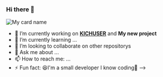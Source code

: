 ### Hi there 👋

![My card name](https://cardivo.vercel.app/api?name=KICHU%20-%20SER&description=Hi,%20Welcome%20To%20My%20Profile%20✨&image=https://i.imgur.com/QuhVhlM.jpeg=10?v=4&backgroundColor=%23ecf0f1&instagram=kichu_nrd&github=Itsme-soman&pattern=leaf&colorPattern=%23eaeaea)

- 🔭 I’m currently working on **[KICHUSER](https://github.com/Itsme-soman/KICHU-SER)** and **My new project**
- 🌱 I’m currently learning ...
- 👯 I’m looking to collaborate on other repositorys
- 💬 Ask me about ...
- 📫 How to reach me: ...
- ⚡ Fun fact: 😆I'm a small developer I know coding🧞
-->
